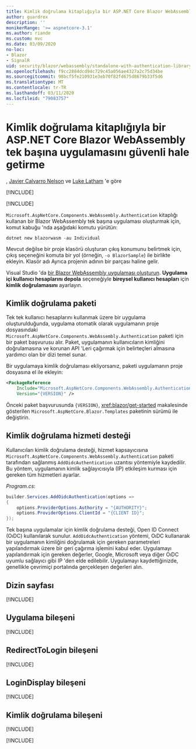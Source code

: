 ```yaml
---
title: Kimlik doğrulama kitaplığıyla bir ASP.NET Core Blazor WebAssembly tek başına uygulamasını güvenli hale getirme
author: guardrex
description: ''
monikerRange: '>= aspnetcore-3.1'
ms.author: riande
ms.custom: mvc
ms.date: 03/09/2020
no-loc:
- Blazor
- SignalR
uid: security/blazor/webassembly/standalone-with-authentication-library
ms.openlocfilehash: f9cc2884dcd94c729c45a056ae4327a2c75d34be
ms.sourcegitcommit: 98bcf5fe210931e3eb70f82fd675d8679b33f5d6
ms.translationtype: MT
ms.contentlocale: tr-TR
ms.lasthandoff: 03/11/2020
ms.locfileid: "79083757"
---
```

# <a name="secure-an-aspnet-core-opno-locblazor-webassembly-standalone-app-with-the-authentication-library"></a>Kimlik doğrulama kitaplığıyla bir ASP.NET Core Blazor WebAssembly tek başına uygulamasını güvenli hale getirme

, [Javier Calvarro Nelson](https://github.com/javiercn) ve [Luke Latham](https://github.com/guardrex) 'e göre

[!INCLUDE[](~/includes/blazorwasm-preview-notice.md)]

[!INCLUDE[](~/includes/blazorwasm-3.2-template-article-notice.md)]

`Microsoft.AspNetCore.Components.WebAssembly.Authentication` kitaplığı kullanan bir Blazor WebAssembly tek başına uygulaması oluşturmak için, komut kabuğu 'nda aşağıdaki komutu yürütün:

```dotnetcli
dotnet new blazorwasm -au Individual
```

Mevcut değilse bir proje klasörü oluşturan çıkış konumunu belirtmek için, çıkış seçeneğini komuta bir yol (örneğin, `-o BlazorSample`) ile birlikte ekleyin. Klasör adı Ayrıca projenin adının bir parçası haline gelir.

Visual Studio 'da [bir Blazor WebAssembly uygulaması oluşturun](xref:blazor/get-started). **Uygulama içi kullanıcı hesaplarını depola** seçeneğiyle **bireysel kullanıcı hesapları** için **kimlik doğrulamasını** ayarlayın.

## <a name="authentication-package"></a>Kimlik doğrulama paketi

Tek tek kullanıcı hesaplarını kullanmak üzere bir uygulama oluşturulduğunda, uygulama otomatik olarak uygulamanın proje dosyasındaki `Microsoft.AspNetCore.Components.WebAssembly.Authentication` paketi için bir paket başvurusu alır. Paket, uygulamanın kullanıcıların kimliğini doğrulamasına ve korunan API 'Leri çağırmak için belirteçleri almasına yardımcı olan bir dizi temel sunar.

Bir uygulamaya kimlik doğrulaması ekliyorsanız, paketi uygulamanın proje dosyasına el ile ekleyin:

```xml
<PackageReference 
    Include="Microsoft.AspNetCore.Components.WebAssembly.Authentication" 
    Version="{VERSION}" />
```

Önceki paket başvurusunda `{VERSION}`, <xref:blazor/get-started> makalesinde gösterilen `Microsoft.AspNetCore.Blazor.Templates` paketinin sürümü ile değiştirin.

## <a name="authentication-service-support"></a>Kimlik doğrulama hizmeti desteği

Kullanıcıları kimlik doğrulama desteği, hizmet kapsayıcısına `Microsoft.AspNetCore.Components.WebAssembly.Authentication` paketi tarafından sağlanmış `AddOidcAuthentication` uzantısı yöntemiyle kaydedilir. Bu yöntem, uygulamanın kimlik sağlayıcısıyla (IP) etkileşim kurması için gereken tüm hizmetleri ayarlar.

*Program.cs*:

```csharp
builder.Services.AddOidcAuthentication(options =>
{
    options.ProviderOptions.Authority = "{AUTHORITY}";
    options.ProviderOptions.ClientId = "{CLIENT ID}";
});
```

Tek başına uygulamalar için kimlik doğrulama desteği, Open ID Connect (OıDC) kullanılarak sunulur. `AddOidcAuthentication` yöntemi, OıDC kullanarak bir uygulamanın kimliğini doğrulamak için gereken parametreleri yapılandırmak üzere bir geri çağırma işlemini kabul eder. Uygulamayı yapılandırmak için gereken değerler, Google, Microsoft veya diğer OıDC uyumlu sağlayıcı gibi IP 'den elde edilebilir. Uygulamayı kaydettiğinizde, genellikle çevrimiçi portalında gerçekleşen değerleri alın.

## <a name="index-page"></a>Dizin sayfası

[!INCLUDE[](~/includes/blazor-security/index-page.md)]

## <a name="app-component"></a>Uygulama bileşeni

[!INCLUDE[](~/includes/blazor-security/app-component.md)]

## <a name="redirecttologin-component"></a>RedirectToLogin bileşeni

[!INCLUDE[](~/includes/blazor-security/redirecttologin-component.md)]

## <a name="logindisplay-component"></a>LoginDisplay bileşeni

[!INCLUDE[](~/includes/blazor-security/logindisplay-component.md)]

## <a name="authentication-component"></a>Kimlik doğrulama bileşeni

[!INCLUDE[](~/includes/blazor-security/authentication-component.md)]

[!INCLUDE[](~/includes/blazor-security/troubleshoot.md)]
